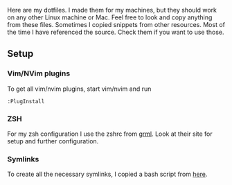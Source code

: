 Here are my dotfiles.  I made them for my machines, but they should work on any
other Linux machine or Mac.  Feel free to look and copy anything from these
files.  Sometimes I copied snippets from other resources.  Most of the time I
have referenced the source.  Check them if you want to use those.

## Setup

### Vim/NVim plugins
To get all vim/nvim plugins, start vim/nvim and run
```
:PlugInstall
```

### ZSH
For my zsh configuration I use the zshrc from [grml](https://grml.org/zsh/).
Look at their site for setup and further configuration.

### Symlinks
To create all the necessary symlinks, I copied a bash script from
[here](https://github.com/christopher-l/dotfiles/blob/master/deploy.sh).
